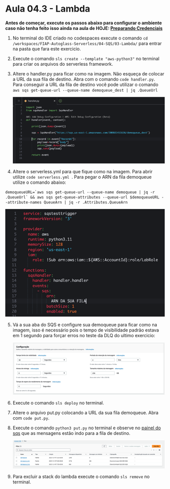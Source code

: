# Aula 04.3 - Lambda

**Antes de começar, execute os passos abaixo para configurar o ambiente caso não tenha feito isso ainda na aula de HOJE: [Preparando Credenciais](../../01-create-codespaces/Inicio-de-aula.md)**

1. No terminal do IDE criado no codespaces execute o comando `cd /workspaces/FIAP-Autoglass-Serverless/04-SQS/03-Lambda/` para entrar na pasta que fara este exercicio.
2. Execute o comando `sls create --template "aws-python3"` no terminal para criar os arquivos do serverless framework.
3. Altere o handler.py para ficar como na imagem. Não esqueça de colocar a URL da sua fila de destino. Abra com o comando `code handler.py`. Para conseguir a URL da fila de destino você pode utilizar o comando `aws sqs get-queue-url --queue-name demoqueue_dest | jq .QueueUrl`

   ![at](img/lambda-01.png)
   
5. Altere o serverless.yml para que fique como na imagem. Para abrir utilize `code serverless.yml `. Para pegar o ARN da fila demoqueue utilize o comando abaixo:
``` shell
demoqueueURL=`aws sqs get-queue-url --queue-name demoqueue | jq -r .QueueUrl` && aws sqs get-queue-attributes --queue-url $demoqueueURL --attribute-names QueueArn | jq -r .Attributes.QueueArn
```
   
   ![at](img/lambda-02.png)
   
5. Vá a sua aba do SQS e configure sua demoqueue para ficar como na imagem, isso é necessário pois o tempo de visibilidade padrão estava em 1 segundo para forçar erros no teste da DLQ do ultimo exercicio:

   ![at](img/lambda-03.png)
   
7. Execute o comando `sls deploy` no terminal.
8. Altere o arquivo put.py colocando a URL da sua fila demoqueue. Abra com `code put.py`.
9. Execute o comando `python3 put.py` no terminal e observe no [painel do sqs](https://us-east-1.console.aws.amazon.com/sqs/v3/home?region=us-east-1#/queues) que as mensagens estão indo para a fila de destino.
    
   ![at](img/lambda-04.png)
   
11.  Para excluir a stack do lambda execute o comando `sls remove` no terminal.
